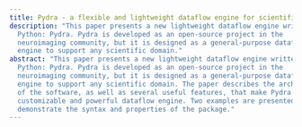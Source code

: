 ```yaml
---
title: Pydra - a flexible and lightweight dataflow engine for scientific analyses
description: "This paper presents a new lightweight dataflow engine written in
  Python: Pydra. Pydra is developed as an open-source project in the
  neuroimaging community, but it is designed as a general-purpose dataflow
  engine to support any scientific domain."
abstract: "This paper presents a new lightweight dataflow engine written in
  Python: Pydra. Pydra is developed as an open-source project in the
  neuroimaging community, but it is designed as a general-purpose dataflow
  engine to support any scientific domain. The paper describes the architecture
  of the software, as well as several useful features, that make Pydra a
  customizable and powerful dataflow engine. Two examples are presented to
  demonstrate the syntax and properties of the package."
---
```


